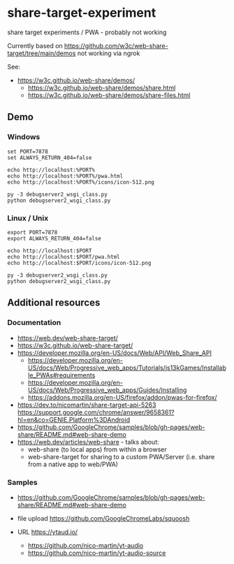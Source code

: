 # share-target-experiment

share target experiments / PWA - probably not working

Currently based on https://github.com/w3c/web-share-target/tree/main/demos
not working via ngrok

See:

  * https://w3c.github.io/web-share/demos/
      * https://w3c.github.io/web-share/demos/share.html
      * https://w3c.github.io/web-share/demos/share-files.html

## Demo

### Windows

    set PORT=7878
    set ALWAYS_RETURN_404=false

    echo http://localhost:%PORT%
    echo http://localhost:%PORT%/pwa.html
    echo http://localhost:%PORT%/icons/icon-512.png

    py -3 debugserver2_wsgi_class.py
    python debugserver2_wsgi_class.py

### Linux / Unix

    export PORT=7878
    export ALWAYS_RETURN_404=false

    echo http://localhost:$PORT
    echo http://localhost:$PORT/pwa.html
    echo http://localhost:$PORT/icons/icon-512.png

    py -3 debugserver2_wsgi_class.py
    python debugserver2_wsgi_class.py

## Additional resources

### Documentation

  * https://web.dev/web-share-target/
  * https://w3c.github.io/web-share-target/ 
  * https://developer.mozilla.org/en-US/docs/Web/API/Web_Share_API
      * https://developer.mozilla.org/en-US/docs/Web/Progressive_web_apps/Tutorials/js13kGames/Installable_PWAs#requirements
      * https://developer.mozilla.org/en-US/docs/Web/Progressive_web_apps/Guides/Installing
      * https://addons.mozilla.org/en-US/firefox/addon/pwas-for-firefox/
  * https://dev.to/nicomartin/share-target-api-5263 https://support.google.com/chrome/answer/9658361?hl=en&co=GENIE.Platform%3DAndroid
  * https://github.com/GoogleChrome/samples/blob/gh-pages/web-share/README.md#web-share-demo 
  * https://web.dev/articles/web-share - talks about:
      * web-share (to local apps) from within a browser
      * web-share-target for sharing to a custom PWA/Server (i.e. share from a native app to web/PWA)

### Samples

  * https://github.com/GoogleChrome/samples/blob/gh-pages/web-share/README.md#web-share-demo 

  * file upload https://github.com/GoogleChromeLabs/squoosh  
  *  URL https://ytaud.io/
      * https://github.com/nico-martin/yt-audio
      * https://github.com/nico-martin/yt-audio-source

